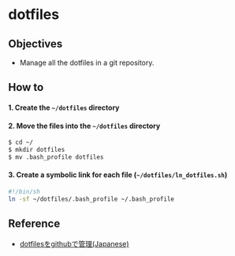 # dotfiles

## Objectives
- Manage all the dotfiles in a git repository.

## How to
#### 1. Create the `~/dotfiles` directory
#### 2. Move the files into the `~/dotfiles` directory

```bash
$ cd ~/
$ mkdir dotfiles
$ mv .bash_profile dotfiles
```

#### 3. Create a symbolic link for each file (`~/dotfiles/ln_dotfiles.sh`)

```bash
#!/bin/sh
ln -sf ~/dotfiles/.bash_profile ~/.bash_profile
```

## Reference

- [dotfilesをgithubで管理(Japanese)](http://qiita.com/himinato/items/7f5461814e8ed8916870)
